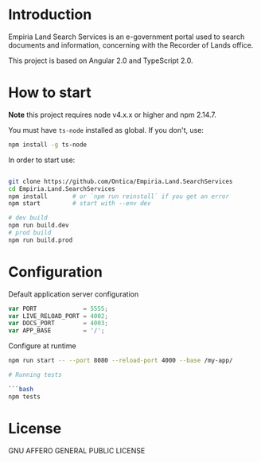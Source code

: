 # Introduction

Empiria Land Search Services is an e-government portal used to search documents and information,
concerning with the Recorder of Lands office.

This project is based on Angular 2.0 and TypeScript 2.0.

# How to start

**Note** this project requires node v4.x.x or higher and npm 2.14.7.

You must have `ts-node` installed as global. If you don't, use:

```bash
npm install -g ts-node
```

In order to start use:
```bash

git clone https://github.com/Ontica/Empiria.Land.SearchServices
cd Empiria.Land.SearchServices
npm install       # or `npm run reinstall` if you get an error
npm start         # start with --env dev

# dev build
npm run build.dev
# prod build
npm run build.prod
```

# Configuration

Default application server configuration

```javascript
var PORT             = 5555;
var LIVE_RELOAD_PORT = 4002;
var DOCS_PORT        = 4003;
var APP_BASE         = '/';
```

Configure at runtime

```bash
npm run start -- --port 8080 --reload-port 4000 --base /my-app/

# Running tests

```bash
npm tests
```


# License

GNU AFFERO GENERAL PUBLIC LICENSE
